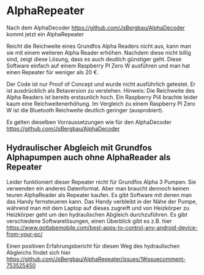# AlphaRepeater
Nach dem AlphaDecoder https://github.com/JsBergbau/AlphaDecoder kommt jetzt ein AlphaRepeater

Reicht die Reichweite eines Grundfos Alpha Readers nicht aus, kann man sie mit einem weiteren Alpha Reader erhöhen. Nachdem diese nicht billig sind, zeigt diese Lösung, dass es auch deutlich günstiger geht. Diese Software einfach auf einem Raspberry PI Zero W ausführen und man hat einen Repeater für weniger als 20 €.

Der Code ist nur Proof of Concept und wurde nicht ausführlich getestet. Er ist ausdrücklich als Betaversion zu verstehen.
Hinweis: Die Reichweite des Alpha Readers ist bereits erstaunlich hoch. Ein Raspberry PI4 brachte leider kaum eine Reichweitenerhöhung. Im Vergleich zu einem Raspberry PI Zero W ist die Bluetooth Reichweite deutlich geringer (ausprobiert).

Es gelten dieselben Vorraussetzungen wie für den AlphaDecoder https://github.com/JsBergbau/AlphaDecoder

## Hydraulischer Abgleich mit Grundfos Alphapumpen auch ohne AlphaReader als Repeater

Leider funktioniert dieser Repeater nicht für Grundfos Alpha 3 Pumpen. Sie verwenden ein anderes Datenformat. Aber man braucht dennoch keinen teuren AlphaReader als Repeater kaufen. Es gibt Software mit denen man das Handy fernsteueren kann. Das Handy verbleibt in der Nähe der Pumpe, während man mit dem Laptop auf dieses zugreift und von Heizkörper zu Heizkörper geht um den hydraulischen Abgleich durchzuführen. Es gibt verschiedene Softwarelösungen, einen Überblick gibt es z.B. hier https://www.gottabemobile.com/best-apps-to-control-any-android-device-from-your-pc/ 

Einen positiven Erfahrungsbericht für diesen Weg des hydraulischen Abgleichs findet sich hier https://github.com/JsBergbau/AlphaRepeater/issues/1#issuecomment-753525450

